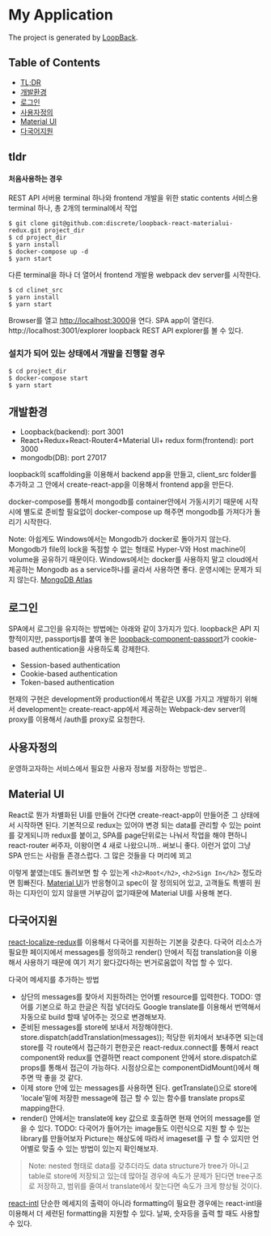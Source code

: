 # My Application

The project is generated by [LoopBack](http://loopback.io).

## Table of Contents

- [TL;DR](#tldr)
- [개발환경](#개발환경)
- [로그인](#로그인)
- [사용자정의](#사용자정의)
- [Material UI](#Material-UI)
- [다국어지원](#i18n)

## tldr

#### 처음사용하는 경우

REST API 서버용 terminal 하나와 frontend 개발을 위한 static contents 서비스용 terminal 하나, 총 2개의 terminal에서 작업

```
$ git clone git@github.com:discrete/loopback-react-materialui-redux.git project_dir
$ cd project_dir
$ yarn install
$ docker-compose up -d
$ yarn start
```
다른 terminal을 하나 더 열어서 frontend 개발용 webpack dev server를 시작한다.
```
$ cd clinet_src
$ yarn install
$ yarn start
```

Browser를 열고 [http://localhost:3000](http://localhost:3000)을 연다. SPA app이 열린다.
http://localhost:3001/explorer loopback REST API explorer를 볼 수 있다.

### 설치가 되어 있는 상태에서 개발을 진행할 경우
```
$ cd project_dir
$ docker-compose start
$ yarn start
```

## 개발환경

* Loopback(backend): port 3001
* React+Redux+React-Router4+Material UI+ redux form(frontend): port 3000
* mongodb(DB): port 27017

loopback의 scaffolding을 이용해서 backend app을 만들고, client_src folder를 추가하고 그 안에서 create-react-app을 이용해서 frontend app을 만든다.

docker-compose를 통해서 mongodb를 container안에서 가동시키기 때문에 시작시에 별도로 준비할 필요없이 docker-compose up 해주면 mongodb를 가져다가 돌리기 시작한다.

Note: 아쉽게도 Windows에서는 Mongodb가 docker로 돌아가지 않는다. Mongodb가 file의 lock을 독점할 수 없는 형태로 Hyper-V와 Host machine이 volume을 공유하기 때문이다. Windows에서는 docker를 사용하지 말고 cloud에서 제공하는 Mongodb as a service하나를 골라서 사용하면 좋다. 운영시에는 문제가 되지 않는다. [MongoDB Atlas](#https://cloud.mongodb.com)


## 로그인

SPA에서 로그인을 유지하는 방법에는 아래와 같이 3가지가 있다.
loopback은 API 지향적이지만, passportjs를 붙여 놓은 [loopback-component-passport](https://loopback.io/doc/en/lb3/Third-party-login-using-Passport.html)가 cookie-based authentication을 사용하도록 강제한다.

* Session-based authentication
* Cookie-based authentication
* Token-based authentication

현재의 구현은 development와 production에서 똑같은 UX를 가지고 개발하기 위해서 development는 create-react-app에서 제공하는 Webpack-dev server의 proxy를 이용해서 /auth를 proxy로 요청한다.

## 사용자정의

운영하고자하는 서비스에서 필요한 사용자 정보를 저장하는 방법은..

## Material UI

React로 뭔가 차별화된 UI를 만들어 간다면 create-react-app이 만들어준 그 상태에서 시작하면 된다. 기본적으로 redux는 있어야 변경 되는 data를 관리할 수 있는 point를 갖게되니까 redux를 붙이고, SPA를 page단위로는 나눠서 작업을 해야 편하니 react-router 써주자, 이왕이면 4 새로 나왔으니까.. 써보니 좋다. 이런거 없이 그냥 SPA 만드는 사람들 존경스럽다. 그 많은 것들을 다 머리에 꾀고

이렇게 붙였는데도 돌려보면 할 수 있는게 `<h2>Root</h2>`, `<h2>Sign In</h2>` 정도라면 힘빠진다. [Material UI](https://material.io/)가 반응형이고 spec이 잘 정의되어 있고, 고객들도 특별히 원하는 디자인이 있지 않을땐 거부감이 없기때문에 Material UI를 사용해 본다.

## 다국어지원

[react-localize-redux](https://github.com/ryandrewjohnson/react-localize-redux)를 이용해서 다국어를 지원하는 기본을 갖춘다. 다국어 리소스가 필요한 페이지에서 messages를 정의하고 render() 안에서 직접 translation을 이용해서 사용하기 때문에 여기 저기 왔다갔다하는 번거로움없이 작업 할 수 있다.

다국어 메세지를 추가하는 방법
- 상단의 messages를 찾아서 지원하려는 언어별 resource를 입력한다. TODO: 영어를 기본으로 하고 한글은 직접 넣더라도 Google translate를 이용해서 번역해서 자동으로 build 할때 넣어주는 것으로 변경해보자.
- 준비된 messages를 store에 보내서 저장해야한다. store.dispatch(addTranslation(messages)); 적당한 위치에서 보내주면 되는데 store를 각 route에서 접근하기 편한곳은 react-redux.connect를 통해서 react component와 redux를 연결하면 react component 안에서 store.dispatch로 props를 통해서 접근이 가능하다. 시점상으로는 componentDidMount()에서 해주면 딱 좋을 것 같다.
- 이제 store 안에 있는 messages를 사용하면 된다. getTranslate()으로 store에 'locale'밑에 저장한 message에 접근 할 수 있는 함수를 translate props로 mapping한다.
- render() 안에서는 translate에 key 값으로 호출하면 현재 언어의 message를 얻을 수 있다. TODO: 다국어가 들어가는 image들도 이런식으로 지원 할 수 있는 library를 만들어보자 Picture는 해상도에 따라서 imageset를 구 할 수 있지만 언어별로 맞출 수 있는 방법이 있는지 확인해보자.

> Note: nested 형태로 data를 갖추더라도 data structure가 tree가 아니고 table로 store에 저장되고 있는데 많아질 경우에 속도가 문제가 된다면 tree구조로 저장하고, 범위를 줄여서 translate에서 찾는다면 속도가 크게 향상될 것이다.

[react-intl](https://github.com/yahoo/react-intl) 단순한 메세지의 출력이 아니라 formatting이 필요한 경우에는 react-intl을 이용해서 더 세련된 formatting을 지원할 수 있다. 날짜, 숫자등을 출력 할 때도 사용할 수 있다.

